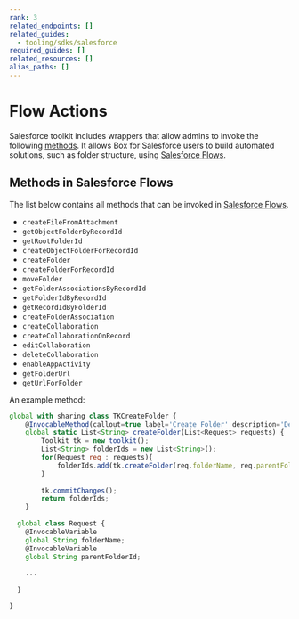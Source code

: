 ```yaml
---
rank: 3
related_endpoints: []
related_guides:
  - tooling/sdks/salesforce
required_guides: []
related_resources: []
alias_paths: []
---
```


# Flow Actions

Salesforce toolkit includes wrappers that allow admins
to invoke the following [methods]. It allows Box for Salesforce
users to build automated solutions, such as folder structure,
using [Salesforce Flows].

## Methods in Salesforce Flows

The list below contains all methods that can be invoked in
[Salesforce Flows].

- `createFileFromAttachment`
- `getObjectFolderByRecordId`
- `getRootFolderId`
- `createObjectFolderForRecordId`
- `createFolder`
- `createFolderForRecordId`
- `moveFolder`
- `getFolderAssociationsByRecordId`
- `getFolderIdByRecordId`
- `getRecordIdByFolderId`
- `createFolderAssociation`
- `createCollaboration`
- `createCollaborationOnRecord`
- `editCollaboration`
- `deleteCollaboration`
- `enableAppActivity`
- `getFolderUrl`
- `getUrlForFolder`

An example method:

<!-- markdownlint-disable line-length -->

```js
global with sharing class TKCreateFolder {
    @InvocableMethod(callout=true label='Create Folder' description='Description should come from https://developer.box.com/guides/tooling/salesforce-toolkit/methods/#deleteserviceuserassociation')
    global static List<String> createFolder(List<Request> requests) {
        Toolkit tk = new toolkit();
        List<String> folderIds = new List<String>();
        for(Request req : requests){
            folderIds.add(tk.createFolder(req.folderName, req.parentFolderId, null))
        }
      
        tk.commitChanges();
        return folderIds;
    }
  
  global class Request {
    @InvocableVariable
    global String folderName;
    @InvocableVariable
    global String parentFolderId;
    
    ...
      
  }

}
```

<!-- markdownlint-enable line-length -->

[methods]: g://tooling/salesforce-toolkit/methods.md
[Salesforce Flows]: https://help.salesforce.com/s/articleView?id=sf.flow.htm&type=5